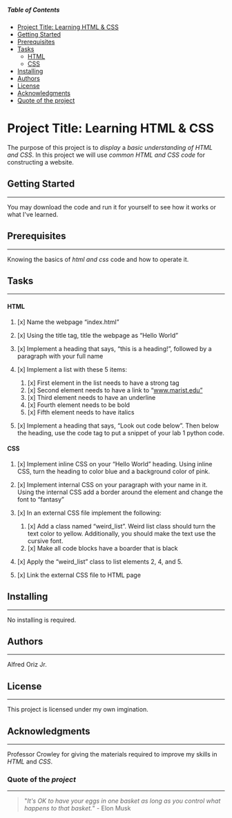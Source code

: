 
<!-- Table of contents for people navigate quicker-->
##### Table of Contents
- [Project Title: Learning HTML & CSS](#Project%20Title:%20Learning%20HTML%20&%20CSS)
- [Getting Started](#Getting%20Started)
- [Prerequisites](#Prerequisites)
- [Tasks](#Tasks)
    * [HTML](####HTML)
    * [CSS](####CSS)
- [Installing](#Installing)
- [Authors](#Authors)
- [License](#License)
- [Acknowledgments](#Acknowledgments)
- [Quote of the project](#Quote%20of%20the%20project)

<!--The project name for this assignment-->
# Project Title: Learning HTML & CSS

The purpose of this project is to *display* a *basic understanding of HTML and CSS*. In this project we will use *common HTML and CSS code* for constructing a website. 
<!--To explain how to start-->
## Getting Started
---- 

You may download the code and run it for yourself to see how it works or what I've learned.
<!--The knowledge required before moving on-->
## Prerequisites
----

Knowing the basics of *html and css* code and how to operate it.
<!--List of Task-->
## Tasks
---
<!--Tasks for HTML-->
#### HTML

1. [x] Name the webpage “index.html”
2. [x] Using the title tag, title the webpage as “Hello World”
3. [x] Implement a heading that says, “this is a heading!”, followed by a paragraph with your full name
4. [x] Implement a list with these 5 items:

   1. [x] First element in the list needs to have a strong tag
   2. [x] Second element needs to have a link to “www.marist.edu”
   3. [x] Third element needs to have an underline
   4. [x] Fourth element needs to be bold
   5. [x] Fifth element needs to have italics
    
5. [x] Implement a heading that says, “Look out code below”. Then below the heading, use the code
tag to put a snippet of your lab 1 python code.

#### CSS

1. [x] Implement inline CSS on your “Hello World” heading. Using inline CSS, turn the heading to
color blue and a background color of pink.
2. [x] Implement internal CSS on your paragraph with your name in it. Using the internal CSS add a
border around the element and change the font to “fantasy”
3. [x] In an external CSS file implement the following:

    1. [x] Add a class named “weird_list”. Weird list class should turn the text color to yellow.
    Additionally, you should make the text use the cursive font.
    2. [x] Make all code blocks have a boarder that is black

4. [x] Apply the “weird_list” class to list elements 2, 4, and 5.
5. [x] Link the external CSS file to HTML page


## Installing
---

No installing is required.

## Authors
---

Alfred Oriz Jr. 

## License
---

This project is licensed under my own imgination. 

## Acknowledgments
---

Professor Crowley for giving the materials required to improve my skills in *HTML* and *CSS*.

### Quote of the *project*
---
>"*It's OK to have your eggs in one basket as long as you control what happens to that basket.*" - Elon Musk